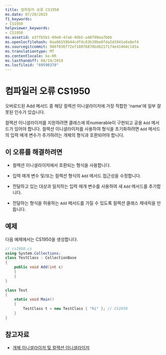 ```yaml
---
title: 컴파일러 오류 CS1950
ms.date: 07/20/2015
f1_keywords:
- CS1950
helpviewer_keywords:
- CS1950
ms.assetid: e37fb5b1-09e0-47a6-9db5-a48f90ea7bbb
ms.openlocfilehash: 0aa06559b44cdfdc83b39be8fda2d1941e8a8ef4
ms.sourcegitcommit: 986f836f72ef10876878bd6217174e41464c145a
ms.translationtype: MT
ms.contentlocale: ko-KR
ms.lasthandoff: 08/19/2019
ms.locfileid: "69598378"
---
```

# <a name="compiler-error-cs1950"></a>컴파일러 오류 CS1950
오버로드된 Add 메서드 중 해당 컬렉션 이니셜라이저에 가장 적합한 'name'에 일부 잘못된 인수가 있습니다.  
  
 컬렉션 이니셜라이저를 지원하려면 클래스에 IEnumerable이 구현되고 공용 `Add` 메서드가 있어야 합니다. 컬렉션 이니셜라이저를 사용하여 형식을 초기화하려면 `Add` 메서드의 입력 매개 변수가 추가하려는 개체의 형식과 호환되어야 합니다.  
  
## <a name="to-correct-this-error"></a>이 오류를 해결하려면  
  
- 컬렉션 이니셜라이저에서 호환되는 형식을 사용합니다.  
  
- 입력 매개 변수 및/또는 컬렉션 형식의 `Add` 메서드 접근성을 수정합니다.  
  
- 전달하고 있는 대상과 일치하는 입력 매개 변수를 사용하여 새 `Add` 메서드를 추가합니다.  
  
- 전달하는 형식을 허용하는 `Add` 메서드를 가질 수 있도록 컬렉션 클래스 제네릭을 만듭니다.  
  
## <a name="example"></a>예제  
 다음 예제에서는 CS1950을 생성합니다.  
  
```csharp  
// cs1950.cs  
using System.Collections;  
class TestClass : CollectionBase  
{  
    public void Add(int c)  
    {  
    }  
}  
  
class Test  
{  
    static void Main()  
    {  
        TestClass t = new TestClass { "hi" }; // CS1950  
    }  
}  
```  
  
## <a name="see-also"></a>참고자료

- [개체 이니셜라이저 및 컬렉션 이니셜라이저](../programming-guide/classes-and-structs/object-and-collection-initializers.md)
